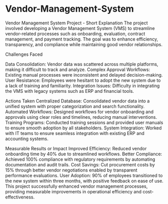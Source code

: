 # Vendor-Management-System
Vendor Management System Project - Short Explanation
The project involved developing a Vendor Management System (VMS) to streamline vendor-related processes such as onboarding, evaluation, contract management, and payment tracking. The goal was to enhance efficiency, transparency, and compliance while maintaining good vendor relationships.

Challenges Faced

Data Consolidation: Vendor data was scattered across multiple platforms, making it difficult to track and analyze.
Complex Approval Workflows: Existing manual processes were inconsistent and delayed decision-making.
User Resistance: Employees were hesitant to adopt the new system due to a lack of training and familiarity.
Integration Issues: Difficulty in integrating the VMS with legacy systems such as ERP and financial tools.

Actions Taken
Centralized Database: Consolidated vendor data into a unified system with proper categorization and search functionality.
Automated Workflows: Designed workflows for vendor onboarding and approvals using clear roles and timelines, reducing manual interventions.
Training Programs: Conducted training sessions and provided user manuals to ensure smooth adoption by all stakeholders.
System Integration: Worked with IT teams to ensure seamless integration with existing ERP and accounting systems.

Measurable Results or Impact
Improved Efficiency: Reduced vendor onboarding time by 40% due to streamlined workflows.
Better Compliance: Achieved 100% compliance with regulatory requirements by automating documentation and audit trails.
Cost Savings: Cut procurement costs by 15% through better vendor negotiations enabled by transparent performance evaluations.
User Adoption: 90% of employees transitioned to the new system within three months, with positive feedback on ease of use.
This project successfully enhanced vendor management processes, providing measurable improvements in operational efficiency and cost-effectiveness.

